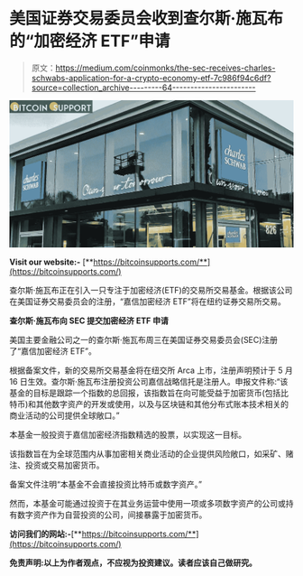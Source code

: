 # 美国证券交易委员会收到查尔斯·施瓦布的“加密经济 ETF”申请

> 原文：<https://medium.com/coinmonks/the-sec-receives-charles-schwabs-application-for-a-crypto-economy-etf-7c986f94c6df?source=collection_archive---------64----------------------->

![](img/ea096298b281b19f58b1e39272189b85.png)

**Visit our website:-** [**https://bitcoinsupports.com/**](https://bitcoinsupports.com/)

查尔斯·施瓦布正在引入一只专注于加密经济(ETF)的交易所交易基金。根据该公司在美国证券交易委员会的注册，“嘉信加密经济 ETF”将在纽约证券交易所交易。

**查尔斯·施瓦布向 SEC 提交加密经济 ETF 申请**

美国主要金融公司之一的查尔斯·施瓦布周三在美国证券交易委员会(SEC)注册了“嘉信加密经济 ETF”。

根据备案文件，新的交易所交易基金将在纽交所 Arca 上市，注册声明预计于 5 月 16 日生效。查尔斯·施瓦布注册投资公司嘉信战略信托是注册人。申报文件称:“该基金的目标是跟踪一个指数的总回报，该指数旨在向可能受益于加密货币(包括比特币)和其他数字资产的开发或使用，以及与区块链和其他分布式账本技术相关的商业活动的公司提供全球敞口。”

本基金一般投资于嘉信加密经济指数精选的股票，以实现这一目标。

该指数旨在为全球范围内从事加密相关商业活动的企业提供风险敞口，如采矿、赌注、投资或交易加密货币。

备案文件注明“本基金不会直接投资比特币或数字资产。”

然而，本基金可能通过投资于在其业务运营中使用一项或多项数字资产的公司或持有数字资产作为自营投资的公司，间接暴露于加密货币。

**访问我们的网站:-**[**https://bitcoinsupports.com/**](https://bitcoinsupports.com/)

**免责声明:以上为作者观点，不应视为投资建议。读者应该自己做研究。**